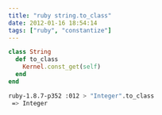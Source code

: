 ```yaml
---
title: "ruby string.to_class"
date: 2012-01-16 18:54:14
tags: ["ruby", "constantize"]
---
```


```ruby
class String
  def to_class
    Kernel.const_get(self)
  end
end
```

```bash
ruby-1.8.7-p352 :012 > "Integer".to_class
 => Integer 
```
